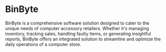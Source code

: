 # BinByte
BinByte is a comprehensive software solution designed to cater to the unique needs of computer accessory retailers. Whether it's managing inventory, tracking sales, handling faulty items, or generating insightful reports, BinByte offers an integrated solution to streamline and optimize the daily operations of a computer store.
